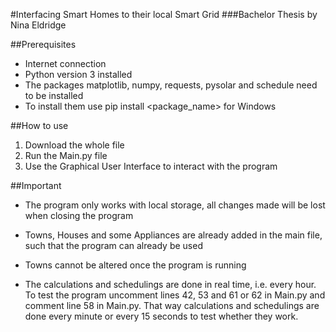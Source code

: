 #Interfacing Smart Homes to their local Smart Grid
###Bachelor Thesis by Nina Eldridge

##Prerequisites
* Internet connection
* Python version 3 installed
* The packages matplotlib, numpy, requests, pysolar and schedule need to be installed
* To install them use pip install <package_name> for Windows

##How to use
1. Download the whole file
2. Run the Main.py file
3. Use the Graphical User Interface to interact with the program

##Important
* The program only works with local storage, all changes made will be lost when closing 
  the program

* Towns, Houses and some Appliances are already added in the main file, such that
the program can already be used
  
* Towns cannot be altered once the program is running

* The calculations and schedulings are done in real time, i.e. every hour.
To test the program uncomment lines 42, 53 and 61 or 62 in Main.py and comment line
  58 in Main.py. That way calculations and schedulings are done every minute or every 15 seconds to test whether they work.
